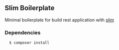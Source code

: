 ## Slim Boilerplate

Minimal boilerplate for build rest application with [slim](http://www.slimframework.com/)

### Dependencies

```bash
  $ composer install
```
